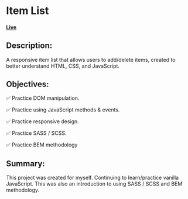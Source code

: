 # Item List

#### [Live](https://www.gagemriley.com/item-list/)

## Description:
A responsive item list that allows users to add/delete items, created to better understand HTML, CSS, and JavaScript.

## Objectives:
:white_check_mark: Practice DOM manipulation.

:white_check_mark: Practice using JavaScript methods & events.

:white_check_mark: Practice responsive design.

:white_check_mark: Practice SASS / SCSS.

:white_check_mark: Practice BEM methodology

## Summary:
This project was created for myself. Continuing to learn/practice vanilla JavaScript. This was also an introduction to using SASS / SCSS and BEM methodology.
